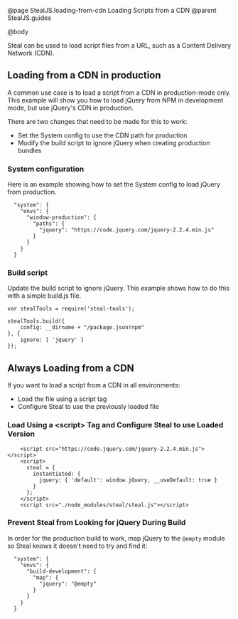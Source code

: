 @page StealJS.loading-from-cdn Loading Scripts from a CDN
@parent StealJS.guides

@body

Steal can be used to load script files from a URL, such as a Content Delivery Network (CDN).


## Loading from a CDN in production

A common use case is to load a script from a CDN in production-mode only.
This example will show you how to load jQuery from NPM in development mode, but use jQuery's CDN in production.

There are two changes that need to be made for this to work:

* Set the System config to use the CDN path for production
* Modify the build script to ignore jQuery when creating production bundles

### System configuration

Here is an example showing how to set the System config to load jQuery from production.

```
  "system": {
    "envs": {
      "window-production": {
        "paths": {
          "jquery": "https://code.jquery.com/jquery-2.2.4.min.js"
        }
      }
    }
  }
```

### Build script

Update the build script to ignore jQuery.
This example shows how to do this with a simple build.js file.

```
var stealTools = require('steal-tools');

stealTools.build({
    config: __dirname + "/package.json!npm"
}, {
    ignore: [ 'jquery' ]
});
```


## Always Loading from a CDN

If you want to load a script from a CDN in all environments:

* Load the file using a script tag
* Configure Steal to use the previously loaded file

### Load Using a &lt;script&gt; Tag and Configure Steal to use Loaded Version

```
    <script src="https://code.jquery.com/jquery-2.2.4.min.js"></script>
    <script>
      steal = {
        instantiated: {
          jquery: { 'default': window.jQuery, __useDefault: true }
        }
      };
    </script>
    <script src="./node_modules/steal/steal.js"></script>
```

### Prevent Steal from Looking for jQuery During Build

In order for the production build to work, map jQuery to the `@empty` module so Steal knows it doesn't need to try and find it:

```
  "system": {
    "envs": {
      "build-development": {
        "map": {
          "jquery": "@empty"
        }
      }
    }
  }
```
